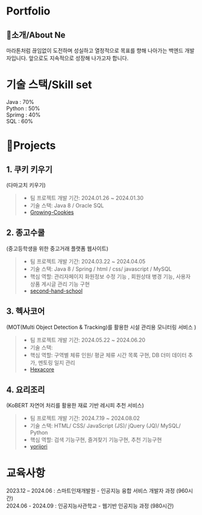 # Portfolio     
## 👋소개/About Ne
마라톤처럼 끊임없이 도전하며 성실하고 열정적으로 목표를 향해 나아가는 백엔드 개발자입니다. 앞으로도 지속적으로 성장해 나가고자 합니다.

# 기술 스택/Skill set
Java : 70%  
Python : 50%  
Sprimg : 40%  
SQL :  60%


# 📝Projects
## 1. 쿠키 키우기   
   (다마고치 키우기)   
 > * 팀 프로젝트 개발 기간: 2024.01.26 ~ 2024.01.30   
 > * 기술 스택: Java 8 / Oracle SQL
 > * [Growing-Cookies](https://github.com/Lim-Jihun/Growing-Cookies)


## 2. 종고수쿨             
   (중고등학생을 위한 중고거래 플랫폼 웹사이트)     
  > * 팀 프로젝트 개발 기간: 2024.03.22 ~ 2024.04.05    
  > * 기술 스택: Java 8 / Spring / html / css/ javascript / MySQL
  > * 핵심 역할: 관리자페이지 화원정보 수정 기능 , 회원상태 병경 기능, 사용자 상품 게시글 관리 기능 구현
  > * [second-hand-school](https://github.com/Lim-Jihun/second-hand-school.git)

    
## 3. 헥사코어     
   (MOT(Multi Object Detection & Tracking)를 활용한 시설 관리용 모니터링 서비스 )
  > * 팀 프로젝트 개발 기간: 2024.05.22 ~ 2024.06.20
  > * 기술 스택:
  > * 핵심 역할: 구역별 체류 인원/ 평균 체류 시간 목록 구현, DB 더미 데이터 추가, 멘토링 일지 관리
  > * [Hexacore](https://github.com/Lim-Jihun/Hexacore.git)  


## 4. 요리조리       
   (KoBERT 자연어 처리를 활용한 재료 기반 레시피 추천 서비스)      
   > * 팀 프로젝트 개발 기간: 2024.7.19 ~ 2024.08.02      
   > * 기술 스택: HTML/ CSS/ JavaScript (JS)/ jQuery (JQ)/ MySQL/ Python
   > * 핵심 역할: 검색 기능구현, 즐겨찾기 기능구현, 추천 기능구현
   > * [yorijori](https://github.com/Lim-Jihun/yorijori.git)


# 교육사항
2023.12 – 2024.06 : 스마트인재개발원 - 인공지능 융합 서비스 개발자 과정 (960시간)   
2024.06 - 2024.09 : 인공지능사관학교 - 웹기반 인공지능 과정 (980시간)



